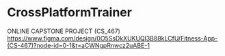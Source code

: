 # CrossPlatformTrainer
ONLINE CAPSTONE PROJECT (CS_467)
https://www.figma.com/design/0O5SsDkXUKUQl3B88kLCfU/Fitness-App-(CS-467)?node-id=0-1&t=aCWNgpRnwcz2uABE-1
